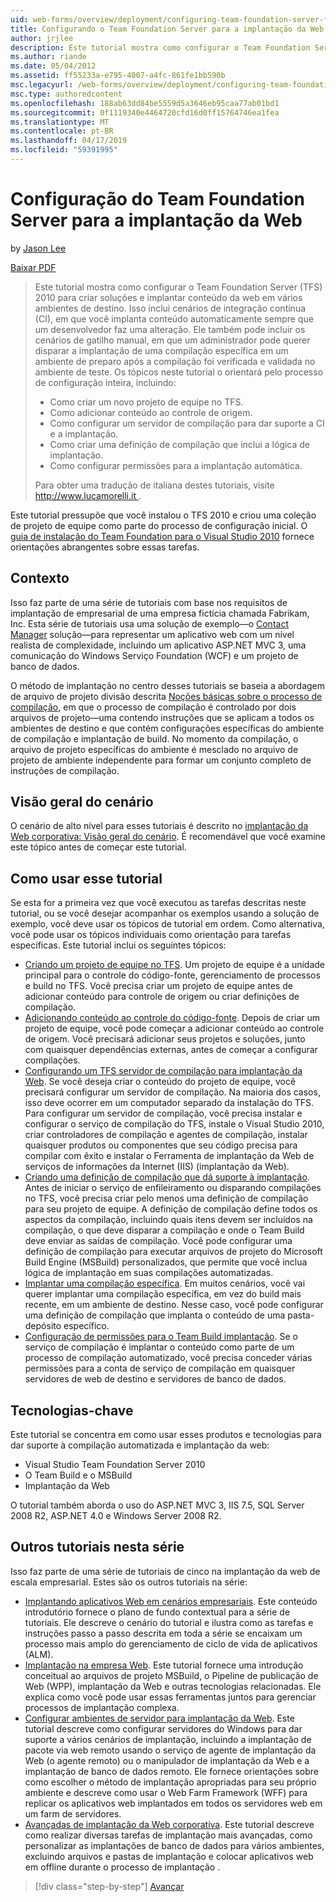 ```yaml
---
uid: web-forms/overview/deployment/configuring-team-foundation-server-for-web-deployment/configuring-team-foundation-server-for-web-deployment
title: Configurando o Team Foundation Server para a implantação da Web | Microsoft Docs
author: jrjlee
description: Este tutorial mostra como configurar o Team Foundation Server (TFS) 2010 para criar soluções e implantar conteúdo da web em vários ambientes de destino. Isso...
ms.author: riande
ms.date: 05/04/2012
ms.assetid: ff55233a-e795-4007-a4fc-861fe1bb590b
msc.legacyurl: /web-forms/overview/deployment/configuring-team-foundation-server-for-web-deployment/configuring-team-foundation-server-for-web-deployment
msc.type: authoredcontent
ms.openlocfilehash: 188ab63dd84be5559d5a3646eb95caa77ab01bd1
ms.sourcegitcommit: 0f1119340e4464720cfd16d0ff15764746ea1fea
ms.translationtype: MT
ms.contentlocale: pt-BR
ms.lasthandoff: 04/17/2019
ms.locfileid: "59391995"
---
```

# <a name="configuring-team-foundation-server-for-web-deployment"></a>Configuração do Team Foundation Server para a implantação da Web

by [Jason Lee](https://github.com/jrjlee)

[Baixar PDF](https://msdnshared.blob.core.windows.net/media/MSDNBlogsFS/prod.evol.blogs.msdn.com/CommunityServer.Blogs.Components.WeblogFiles/00/00/00/63/56/8130.DeployingWebAppsInEnterpriseScenarios.pdf)

> Este tutorial mostra como configurar o Team Foundation Server (TFS) 2010 para criar soluções e implantar conteúdo da web em vários ambientes de destino. Isso inclui cenários de integração contínua (CI), em que você implanta conteúdo automaticamente sempre que um desenvolvedor faz uma alteração. Ele também pode incluir os cenários de gatilho manual, em que um administrador pode querer disparar a implantação de uma compilação específica em um ambiente de preparo após a compilação foi verificada e validada no ambiente de teste. Os tópicos neste tutorial o orientará pelo processo de configuração inteira, incluindo:
> 
> - Como criar um novo projeto de equipe no TFS.
> - Como adicionar conteúdo ao controle de origem.
> - Como configurar um servidor de compilação para dar suporte a CI e a implantação.
> - Como criar uma definição de compilação que inclui a lógica de implantação.
> - Como configurar permissões para a implantação automática.
> 
> Para obter uma tradução de italiana destes tutoriais, visite [ http://www.lucamorelli.it ](http://www.lucamorelli.it).


Este tutorial pressupõe que você instalou o TFS 2010 e criou uma coleção de projeto de equipe como parte do processo de configuração inicial. O [guia de instalação do Team Foundation para o Visual Studio 2010](https://go.microsoft.com/?linkid=9805132) fornece orientações abrangentes sobre essas tarefas.

## <a name="context"></a>Contexto

Isso faz parte de uma série de tutoriais com base nos requisitos de implantação de empresarial de uma empresa fictícia chamada Fabrikam, Inc. Esta série de tutoriais usa uma solução de exemplo&#x2014;o [Contact Manager](../web-deployment-in-the-enterprise/the-contact-manager-solution.md) solução&#x2014;para representar um aplicativo web com um nível realista de complexidade, incluindo um aplicativo ASP.NET MVC 3, uma comunicação do Windows Serviço Foundation (WCF) e um projeto de banco de dados.

O método de implantação no centro desses tutoriais se baseia a abordagem de arquivo de projeto divisão descrita [Noções básicas sobre o processo de compilação](../web-deployment-in-the-enterprise/understanding-the-build-process.md), em que o processo de compilação é controlado por dois arquivos de projeto&#x2014;uma contendo instruções que se aplicam a todos os ambientes de destino e que contém configurações específicas do ambiente de compilação e implantação de build. No momento da compilação, o arquivo de projeto específicas do ambiente é mesclado no arquivo de projeto de ambiente independente para formar um conjunto completo de instruções de compilação.

## <a name="scenario-overview"></a>Visão geral do cenário

O cenário de alto nível para esses tutoriais é descrito no [implantação da Web corporativa: Visão geral do cenário](../deploying-web-applications-in-enterprise-scenarios/enterprise-web-deployment-scenario-overview.md). É recomendável que você examine este tópico antes de começar este tutorial.

## <a name="how-to-use-this-tutorial"></a>Como usar esse tutorial

Se esta for a primeira vez que você executou as tarefas descritas neste tutorial, ou se você desejar acompanhar os exemplos usando a solução de exemplo, você deve usar os tópicos de tutorial em ordem. Como alternativa, você pode usar os tópicos individuais como orientação para tarefas específicas. Este tutorial inclui os seguintes tópicos:

- [Criando um projeto de equipe no TFS](creating-a-team-project-in-tfs.md). Um projeto de equipe é a unidade principal para o controle do código-fonte, gerenciamento de processos e build no TFS. Você precisa criar um projeto de equipe antes de adicionar conteúdo para controle de origem ou criar definições de compilação.
- [Adicionando conteúdo ao controle do código-fonte](adding-content-to-source-control.md). Depois de criar um projeto de equipe, você pode começar a adicionar conteúdo ao controle de origem. Você precisará adicionar seus projetos e soluções, junto com quaisquer dependências externas, antes de começar a configurar compilações.
- [Configurando um TFS servidor de compilação para implantação da Web](configuring-a-tfs-build-server-for-web-deployment.md). Se você deseja criar o conteúdo do projeto de equipe, você precisará configurar um servidor de compilação. Na maioria dos casos, isso deve ocorrer em um computador separado da instalação do TFS. Para configurar um servidor de compilação, você precisa instalar e configurar o serviço de compilação do TFS, instale o Visual Studio 2010, criar controladores de compilação e agentes de compilação, instalar quaisquer produtos ou componentes que seu código precisa para compilar com êxito e instalar o Ferramenta de implantação da Web de serviços de informações da Internet (IIS) (implantação da Web).
- [Criando uma definição de compilação que dá suporte à implantação](creating-a-build-definition-that-supports-deployment.md). Antes de iniciar o serviço de enfileiramento ou disparando compilações no TFS, você precisa criar pelo menos uma definição de compilação para seu projeto de equipe. A definição de compilação define todos os aspectos da compilação, incluindo quais itens devem ser incluídos na compilação, o que deve disparar a compilação e onde o Team Build deve enviar as saídas de compilação. Você pode configurar uma definição de compilação para executar arquivos de projeto do Microsoft Build Engine (MSBuild) personalizados, que permite que você inclua lógica de implantação em suas compilações automatizadas.
- [Implantar uma compilação específica](deploying-a-specific-build.md). Em muitos cenários, você vai querer implantar uma compilação específica, em vez do build mais recente, em um ambiente de destino. Nesse caso, você pode configurar uma definição de compilação que implanta o conteúdo de uma pasta-depósito específico.
- [Configuração de permissões para o Team Build implantação](configuring-permissions-for-team-build-deployment.md). Se o serviço de compilação é implantar o conteúdo como parte de um processo de compilação automatizado, você precisa conceder várias permissões para a conta de serviço de compilação em quaisquer servidores de web de destino e servidores de banco de dados.

## <a name="key-technologies"></a>Tecnologias-chave

Este tutorial se concentra em como usar esses produtos e tecnologias para dar suporte à compilação automatizada e implantação da web:

- Visual Studio Team Foundation Server 2010
- O Team Build e o MSBuild
- Implantação da Web

O tutorial também aborda o uso do ASP.NET MVC 3, IIS 7.5, SQL Server 2008 R2, ASP.NET 4.0 e Windows Server 2008 R2.

## <a name="other-tutorials-in-this-series"></a>Outros tutoriais nesta série

Isso faz parte de uma série de tutoriais de cinco na implantação da web de escala empresarial. Estes são os outros tutoriais na série:

- [Implantando aplicativos Web em cenários empresariais](../deploying-web-applications-in-enterprise-scenarios/deploying-web-applications-in-enterprise-scenarios.md). Este conteúdo introdutório fornece o plano de fundo contextual para a série de tutoriais. Ele descreve o cenário do tutorial e ilustra como as tarefas e instruções passo a passo descrita em toda a série se encaixam um processo mais amplo do gerenciamento de ciclo de vida de aplicativos (ALM).
- [Implantação na empresa Web](../web-deployment-in-the-enterprise/web-deployment-in-the-enterprise.md). Este tutorial fornece uma introdução conceitual ao arquivos de projeto MSBuild, o Pipeline de publicação de Web (WPP), implantação da Web e outras tecnologias relacionadas. Ele explica como você pode usar essas ferramentas juntos para gerenciar processos de implantação complexa.
- [Configurar ambientes de servidor para implantação da Web](../configuring-server-environments-for-web-deployment/configuring-server-environments-for-web-deployment.md). Este tutorial descreve como configurar servidores do Windows para dar suporte a vários cenários de implantação, incluindo a implantação de pacote via web remoto usando o serviço de agente de implantação da Web (o agente remoto) ou o manipulador de implantação da Web e a implantação de banco de dados remoto. Ele fornece orientações sobre como escolher o método de implantação apropriadas para seu próprio ambiente e descreve como usar o Web Farm Framework (WFF) para replicar os aplicativos web implantados em todos os servidores web em um farm de servidores.
- [Avançadas de implantação da Web corporativa](../advanced-enterprise-web-deployment/advanced-enterprise-web-deployment.md). Este tutorial descreve como realizar diversas tarefas de implantação mais avançadas, como personalizar as implantações de banco de dados para vários ambientes, excluindo arquivos e pastas de implantação e colocar aplicativos web em offline durante o processo de implantação .

> [!div class="step-by-step"]
> [Avançar](creating-a-team-project-in-tfs.md)
